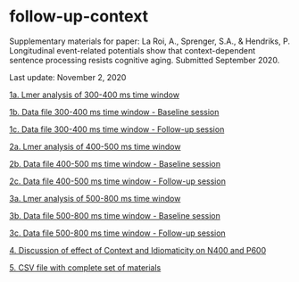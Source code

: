 # follow-up-context

Supplementary materials for paper: La Roi, A., Sprenger, S.A., & Hendriks, P. Longitudinal event-related potentials show that context-dependent sentence processing resists cognitive aging. Submitted September 2020.

Last update: November 2, 2020


[1a. Lmer analysis of 300-400 ms time window](./Analysis_300-400ms_time_window.Rmd)

[1b. Data file 300-400 ms time window - Baseline session](./300-400_agg.rdat)

[1c. Data file 300-400 ms time window - Follow-up session](./S3.300-400_agg_v3.rdat)

[2a. Lmer analysis of 400-500 ms time window](./Analysis_400-500ms_time_window.Rmd)

[2b. Data file 400-500 ms time window - Baseline session](./400-500_agg.rdat)

[2c. Data file 400-500 ms time window - Follow-up session](./S3.400-500_agg_v3.rdat)

[3a. Lmer analysis of 500-800 ms time window](./Analysis_500-800ms_time_window.Rmd)

[3b. Data file 500-800 ms time window - Baseline session](./500-800_agg.rdat)

[3c. Data file 500-800 ms time window - Follow-up session](./S3.500-800_agg_v3.rdat)

[4. Discussion of effect of Context and Idiomaticity on N400 and P600](./Longitudinal_effects_of_Context_and_Idiomaticity_on_the_N400_and_P600.pdf)

[5. CSV file with complete set of materials](./materials_complete_paper.csv)
